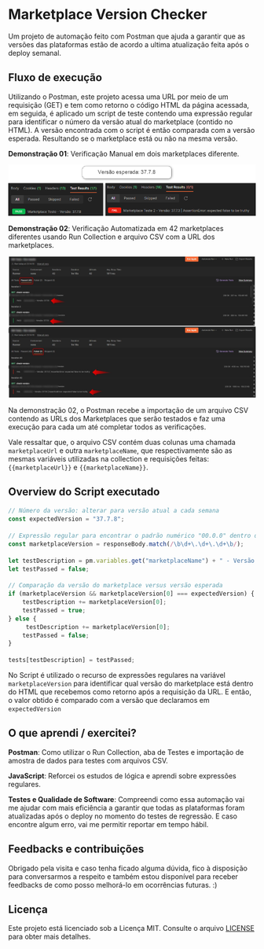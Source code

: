 # Marketplace Version Checker

Um projeto de automação feito com Postman que ajuda a garantir que as versões das plataformas estão de acordo a ultima atualização feita após o deploy semanal.

## Fluxo de execução

Utilizando o Postman, este projeto acessa uma URL por meio de um requisição (GET) e tem como retorno o código HTML da página acessada, em seguida, é aplicado um script de teste contendo uma expressão regular para identificar o número da versão atual do marketplace (contido no HTML). A versão encontrada com o script é então comparada com a versão esperada. Resultando se o marketplace está ou não na mesma versão.

**Demonstração 01**: Verificação Manual em dois marketplaces diferente.

![Imagem](/imagens-readme/mvc-image01.png)

**Demonstração 02**: Verificação Automatizada em 42 marketplaces diferentes usando Run Collection e arquivo CSV com a URL dos marketplaces.

![Imagem](/imagens-readme/mvc-image02.png)

Na demonstração 02, o Postman recebe a importação de um arquivo CSV contendo as URLs dos Marketplaces que serão testados e faz uma execução para cada um até completar todos as verificações.

Vale ressaltar que, o arquivo CSV contém duas colunas uma chamada `marketplaceUrl` e outra `marketplaceName`, que respectivamente são as mesmas variáveis utilizadas na collection e requisições feitas: `{{marketplaceUrl}}` e 
`{{marketplaceName}}`.

## Overview do Script executado

```javascript
// Número da versão: alterar para versão atual a cada semana
const expectedVersion = "37.7.8"; 

// Expressão regular para encontrar o padrão numérico "00.0.0" dentro do HTML
const marketplaceVersion = responseBody.match(/\b\d+\.\d+\.\d+\b/);

let testDescription = pm.variables.get("marketplaceName") + " - Versão: ";
let testPassed = false;

// Comparação da versão do marketplace versus versão esperada
if (marketplaceVersion && marketplaceVersion[0] === expectedVersion) {
    testDescription += marketplaceVersion[0];
    testPassed = true;
} else {
     testDescription += marketplaceVersion[0];
    testPassed = false;
}

tests[testDescription] = testPassed;
```

No Script é utilizado o recurso de expressões regulares na variável `marketplaceVersion` para identificar qual versão do marketplace está dentro do HTML que recebemos como retorno após a requisição da URL. E então, o valor obtido é comparado com a versão que declaramos em `expectedVersion`

## O que aprendi / exercitei?

**Postman**: Como utilizar o Run Collection, aba de Testes e importação de amostra de dados para testes com arquivos CSV.

**JavaScript**: Reforcei os estudos de lógica e aprendi sobre expressões regulares.

**Testes e Qualidade de Software**:  Compreendi como essa automação vai me ajudar com mais eficiência a garantir que todas as plataformas foram atualizadas após o deploy no momento do testes de regressão. E caso encontre algum erro, vai me permitir reportar em tempo hábil.

## Feedbacks e contribuições

Obrigado pela visita e caso tenha ficado alguma dúvida, fico à disposição para conversarmos a respeito e também estou disponível para receber feedbacks de como posso melhorá-lo em ocorrências futuras. :)

## Licença

Este projeto está licenciado sob a Licença MIT. Consulte o arquivo [LICENSE](LICENSE) para obter mais detalhes.

